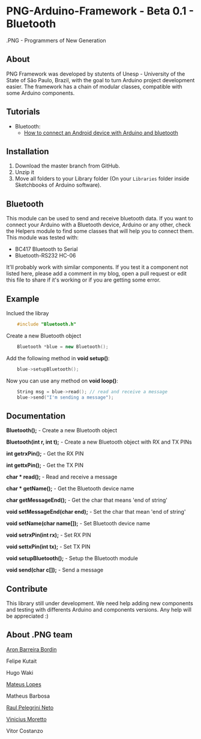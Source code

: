 # PNG-Arduino-Framework - Beta 0.1 - Bluetooth

.PNG - Programmers of New Generation


## About

PNG Framework was developed by stutents of Unesp - University of the State of São Paulo, Brazil, with the goal to turn Arduino project development easier. The framework has a chain of modular classes, compatible with some Arduino components. 


## Tutorials
* Bluetooth:
  * [How to connect an Android device with Arduino and bluetooth](https://bytedebugger.wordpress.com/2014/06/27/tutorial-how-to-connect-an-android-device-with-arduino-and-bluetooth/)


## Installation

1. Download the master branch from GitHub.
2. Unzip it
3. Move all folders to your Library folder (On your `Libraries` folder inside Sketchbooks of Arduino software).


## Bluetooth

This module can be used to send and receive bluetooth data. If you want to connect your Arduino with a Bluetooth device, Arduino or any other, check the Helpers module to find some classes that will help you to connect them.
This module was tested with:
* BC417 Bluetooth to Serial
* Bluetooth-RS232 HC-06

It'll probably work with similar components. If you test it a component not listed here, please add a comment in my blog, open a pull request or edit this file to share if it's working or if you are getting some error.


## Example

Inclued the libray
```c++
	#include "Bluetooth.h"
```

Create a new Bluetooth object
```c++
	Bluetooth *blue = new Bluetooth();
```

Add the following method in **void setup()**:
```c++
	blue->setupBluetooth();
```
Now you can use any method on **void loop()**:
```c++
	String msg = blue->read(); // read and receive a message
	blue->send("I'm sending a message");
```


## Documentation

**Bluetooth();** - Create a new Bluetooth object

**Bluetooth(int r, int t);** - Create a new Bluetooth object with RX and TX PINs

**int getrxPin();** - Get the RX PIN

**int gettxPin();** - Get the TX PIN

**char * read();** - Read and receive a message

**char * getName();** - Get the Bluetooth device name

**char getMessageEnd();** - Get the char that means 'end of string'

**void setMessageEnd(char end);** - Set the char that mean 'end of string'

**void setName(char name[]);** - Set Bluetooth device name

**void setrxPin(int rx);** - Set RX PIN

**void settxPin(int tx);** - Set TX PIN

**void setupBluetooth();** - Setup the Bluetooth module

**void send(char c[]);** - Send a message


## Contribute

This library still under development. We need help adding new components and testing with differents Arduino and components versions. 
Any help will be appreciated :)

## About .PNG team

[Aron Barreira Bordin](http://github.com/aron-bordin/)

Felipe Kutait

Hugo Waki

[Mateus Lopes](https://github.com/lopeslopes)

Matheus Barbosa

[Raul Pelegrini Neto](https://github.com/RaulPelegrini)

[Vinicius Moretto](https://github.com/vinimoretto)

Vitor Costanzo